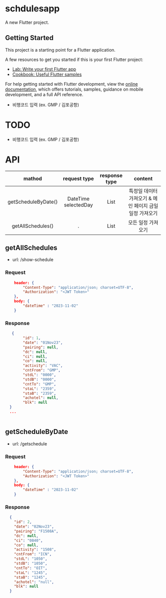 # schdulesapp

A new Flutter project.

## Getting Started

This project is a starting point for a Flutter application.

A few resources to get you started if this is your first Flutter project:

- [Lab: Write your first Flutter app](https://docs.flutter.dev/get-started/codelab)
- [Cookbook: Useful Flutter samples](https://docs.flutter.dev/cookbook)

For help getting started with Flutter development, view the
[online documentation](https://docs.flutter.dev/), which offers tutorials,
samples, guidance on mobile development, and a full API reference.

- 비행코드 입력 (ex. GMP / 김포공항)

# TODO
- 비행코드 입력 (ex. GMP / 김포공항)

# API 
|mathod| request type | response type | content |
|:--:|:---:|:---:|:---:|
| getScheduleByDate() | DateTime selectedDay | List<ScheduleModel> | 특정일 데이터 가져오기 & 메인 페이지 금일 일정 가져오기 |
| getAllSchedules() | . | List<ScheduleModel> | 모든 일정 가져오기 |

## getAllSchedules
- url: /show-schedule
### Request
``` json
    header: {
        "Content-Type": "application/json; charset=UTF-8",
        "Authorization": "<JWT Token>"
    },
    body: {
        "dateTime" : "2023-11-02"
    }
```
### Response

``` json
   {
        "id": 1,
        "date": "01Nov23",
        "pairing": null,
        "dc": null,
        "ci": null,
        "co": null,
        "activity": "VAC",
        "cntFrom": "GMP",
        "stdL": "0000",
        "stdB": "0000",
        "cntTo": "GMP",
        "staL": "2359",
        "staB": "2359",
        "achotel": null,
        "blk": null
  }
  ...
  
```


## getScheduleByDate
- url: /getschedule
### Request
``` json
    header: {
        "Content-Type": "application/json; charset=UTF-8",
        "Authorization": "<JWT Token>"
    },
    body: {
        "dateTime" : "2023-11-02"
    }
```

### Response
``` json
  {
    "id": 2,
    "date": "02Nov23",
    "pairing": "F1508A",
    "dc": null,
    "ci": "0840",
    "co": null,
    "activity": "1508",
    "cntFrom": "ICN",
    "stdL": "1050",
    "stdB": "1050",
    "cntTo": "OIT",
    "staL": "1245",
    "staB": "1245",
    "achotel": "null",
    "blk": null
  }
```

